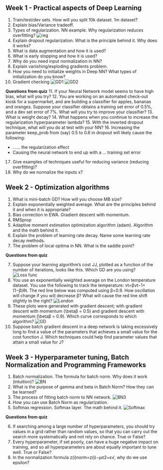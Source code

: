 ## Week 1 - Practical aspects of Deep Learning

1. Train/test/dev sets. How will you split 10k dataset. 1m dataset?
2. Explain bias/Variance tradeoff.
3. Types of regularization. NN example. Why regularization reduces overfitting?
![reg](https://github.com/OzmundSedler/Deep-Learning-Coursera/blob/master/2%20Improving%20Deep%20Neural%20Networks%20Hyperparameter%20tuning%2C%20Regularization%20and%20Optimization/week%201/images/Screenshot%202020-05-08%20at%2022.14.42.png)
4. Explain dropout regularization. What is the principle behind it. Why does it works?
5. What is data augmentation and how it is used?
6. What is early stopping and how it is used?
7. Why do you need input normalization in NN?
8. Explain vanishing/exploding gradients problem.
9. How you need to initialize weights in Deep NN? What types of initialization do you know?
10. Gradient checking
![GD1](https://github.com/OzmundSedler/Deep-Learning-Coursera/blob/master/2%20Improving%20Deep%20Neural%20Networks%20Hyperparameter%20tuning%2C%20Regularization%20and%20Optimization/week%201/images/Screenshot%202020-05-08%20at%2022.26.29.png)
![GD2](https://github.com/OzmundSedler/Deep-Learning-Coursera/blob/master/2%20Improving%20Deep%20Neural%20Networks%20Hyperparameter%20tuning%2C%20Regularization%20and%20Optimization/week%201/images/Screenshot%202020-05-08%20at%2022.27.07.png)


**Questions from quiz**
11. If your Neural Network model seems to have high bias, what will you try?
12. You are working on an automated check-out kiosk for a supermarket, and are building a classifier for apples, bananas and oranges. Suppose your classifier obtains a training set error of 0.5%, and a dev set error of 7%. What will you try to improve your classifier?
13. What is weight decay?
14. What happens when you continue to increase the regularization hyperparameter lambda?
15. With the inverted dropout technique, what will you do at test with your NN?
16. Increasing the parameter keep_prob from (say) 0.5 to 0.6 in dropout will likely cause the following:
- ...... the regularization effect
- Causing the neural network to end up with a ... training set error
17. Give examples of techniques useful for reducing variance (reducing overfitting)?
18. Why do we normalize the inputs x?


## Week 2 - Optimization algorithms

1. What is mini-batch GD? How will you choose MB size?
2. Explain exponentially weighted average.
 What are the principles behind it and when it is appropriate?
3. Bias correction in EWA. Gradient descent with momentum. 
3. RMSprop
4. Adaptive moment estimation optimization algorithm (adam). Algorithm and the math behind it.
5. Explain the problem of learning rate decay. Name some learning rate decay methods.
6. The problem of local optima in NN. What is the saddle point?


**Questions from quiz**

7. Suppose your learning algorithm’s cost JJ, plotted as a function of the number of iterations, looks like this. Which GD are you using?
![Loss func](https://github.com/OzmundSedler/Deep-Learning-Coursera/blob/master/2%20Improving%20Deep%20Neural%20Networks%20Hyperparameter%20tuning%2C%20Regularization%20and%20Optimization/week%202/images/Screenshot%202020-05-12%20at%2008.14.18.png)
8. You use an exponentially weighted average on the London temperature dataset.
 You use the following to track the temperature: vt=βvt−1+(1−β)θt.
  The red line below was computed using β=0.9.
   How oscillation will change if you will decrease β? 
   What will cause the red line shift slightly to the right?
![London](https://github.com/OzmundSedler/Deep-Learning-Coursera/blob/master/2%20Improving%20Deep%20Neural%20Networks%20Hyperparameter%20tuning%2C%20Regularization%20and%20Optimization/week%202/images/Screenshot%202020-05-12%20at%2008.13.24.png)
9. These plots were generated with gradient descent; with gradient descent with momentum (\betaβ = 0.5) and gradient descent with momentum (\betaβ = 0.9). Which curve corresponds to which algorithm?
![GD](https://github.com/OzmundSedler/Deep-Learning-Coursera/blob/master/2%20Improving%20Deep%20Neural%20Networks%20Hyperparameter%20tuning%2C%20Regularization%20and%20Optimization/week%202/images/Screenshot%202020-05-12%20at%2008.13.28.png)
10. Suppose batch gradient descent in a deep network is taking excessively long to find a value of the parameters that achieves a small value for the cost function J.
 Which techniques could help find parameter values that attain a small value for J? 

## Week 3 - Hyperparameter tuning, Batch Normalization and Programming Frameworks

1. Batch normalization. The formula for batch norm. Why does it work (intuition)?
![BN](https://github.com/OzmundSedler/Deep-Learning-Coursera/blob/master/2%20Improving%20Deep%20Neural%20Networks%20Hyperparameter%20tuning%2C%20Regularization%20and%20Optimization/week%203/images/Screenshot%202020-05-12%20at%2008.31.13.png)
2. What is the purpose of gamma and beta in Batch Norm? How they can be learned?
3. The process of fitting batch norm to NN network.
![BN3](https://github.com/OzmundSedler/Deep-Learning-Coursera/blob/master/2%20Improving%20Deep%20Neural%20Networks%20Hyperparameter%20tuning%2C%20Regularization%20and%20Optimization/week%203/images/Screenshot%202020-05-12%20at%2008.32.56.png)
4. How you can use Batch Norm as regularization.
5. Softmax regression. Softmax layer. The math behind it.
![Softmax](https://github.com/OzmundSedler/Deep-Learning-Coursera/blob/master/2%20Improving%20Deep%20Neural%20Networks%20Hyperparameter%20tuning%2C%20Regularization%20and%20Optimization/week%203/images/Screenshot%202020-05-12%20at%2008.33.47.png)

**Questions from quiz**

6. If searching among a large number of hyperparameters, you should try values in a grid rather than random values, so that you can carry out the search more systematically and not rely on chance. True or False?
7. Every hyperparameter, if set poorly, can have a huge negative impact on training, and so all hyperparameters are about equally important to tune well. True or False?
8. In the normalization formula z(i)norm=z(i)−μσ2+ε√, why do we use epsilon?






